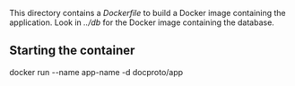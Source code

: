 This directory contains a *Dockerfile* to build a Docker image containing the
application. Look in *../db* for the Docker image containing the database.

## Starting the container
docker run --name app-name -d docproto/app